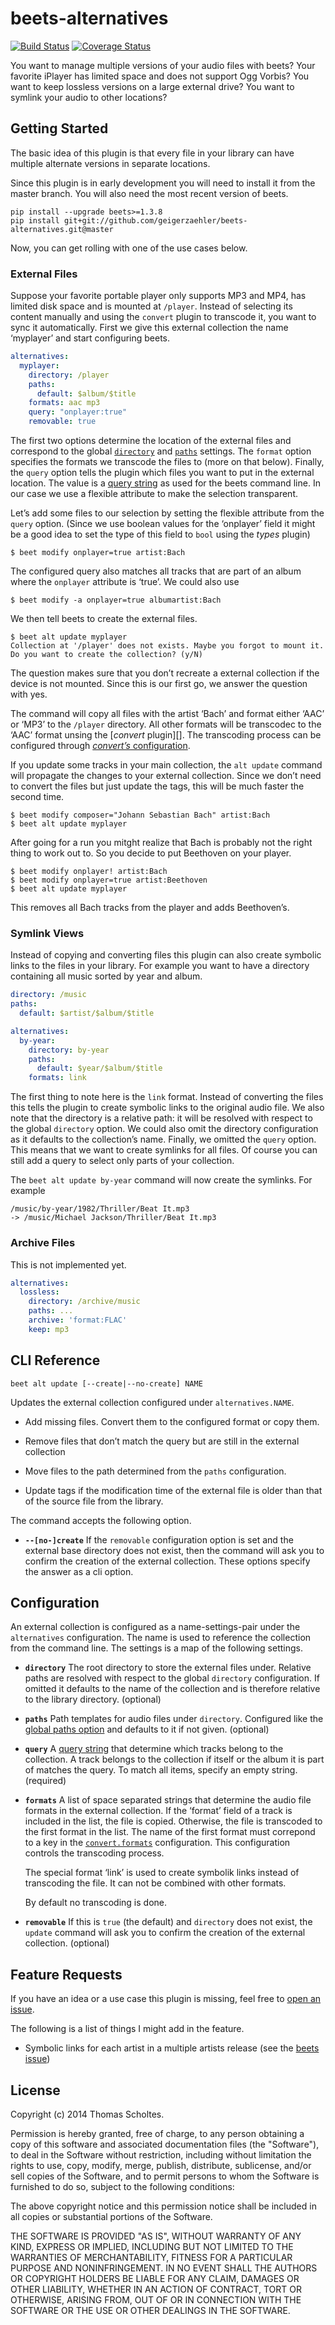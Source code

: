 beets-alternatives
==================

[![Build Status](https://travis-ci.org/geigerzaehler/beets-alternatives.svg?branch=master)](https://travis-ci.org/geigerzaehler/beets-alternatives)
[![Coverage Status](https://coveralls.io/repos/geigerzaehler/beets-alternatives/badge.png?branch=master)](https://coveralls.io/r/geigerzaehler/beets-alternatives?branch=master)

You want to manage multiple versions of your audio files with beets?
Your favorite iPlayer has limited space and does not support Ogg Vorbis? You
want to keep lossless versions on a large external drive? You want to
symlink your audio to other locations?

Getting Started
---------------

The basic idea of this plugin is that every file in your library can
have multiple alternate versions in separate locations.

Since this plugin is in early development you will need to install
it from the master branch. You will also need the most recent version
of beets.

```
pip install --upgrade beets>=1.3.8
pip install git+git://github.com/geigerzaehler/beets-alternatives.git@master
```

Now, you can get rolling with one of the use cases below.

### External Files

Suppose your favorite portable player only supports MP3 and MP4, has
limited disk space and is mounted at `/player`. Instead of selecting
its content manually and using the `convert` plugin to transcode it, you
want to sync it automatically. First we give this external collection
the name ‘myplayer’ and start configuring beets.

```yaml
alternatives:
  myplayer:
    directory: /player
    paths:
      default: $album/$title
    formats: aac mp3
    query: "onplayer:true"
    removable: true
```

The first two options determine the location of the external files and
correspond to the global [`directory`][config-directory] and
[`paths`][config-paths] settings.  The `format` option specifies the
formats we transcode the files to (more on that below).  Finally, the
`query` option tells the plugin which files you want to put in the
external location. The value is a [query string][] as used for the
beets command line. In our case we use a flexible attribute to make the
selection transparent.

Let’s add some files to our selection by setting the flexible attribute
from the `query` option. (Since we use boolean values for the
‘onplayer’ field it might be a good idea to set the type of this field
to `bool` using the *types* plugin)

```
$ beet modify onplayer=true artist:Bach
```

The configured query also matches all tracks that are part of an album
where the `onplayer` attribute is ‘true’. We could also use

```
$ beet modify -a onplayer=true albumartist:Bach
```

We then tell beets to create the external files.

```
$ beet alt update myplayer
Collection at '/player' does not exists. Maybe you forgot to mount it.
Do you want to create the collection? (y/N)
```

The question makes sure that you don’t recreate a external collection
if the device is not mounted. Since this is our first go, we answer the
question with yes.

The command will copy all files with the artist ‘Bach’ and format
either ‘AAC’ or ‘MP3’ to the `/player` directory. All other formats
will be transcodec to the ‘AAC’ format unsing the [*convert* plugin][].
The transcoding process can be configured through [*convert’s*
configuration][convert config].

If you update some tracks in your main collection, the `alt update`
command will propagate the changes to your external collection.  Since
we don’t need to convert the files but just update the tags, this will
be much faster the second time.

```
$ beet modify composer="Johann Sebastian Bach" artist:Bach
$ beet alt update myplayer
```

After going for a run you mitght realize that Bach is probably not the
right thing to work out to. So you decide to put Beethoven on your
player.

```
$ beet modify onplayer! artist:Bach
$ beet modify onplayer=true artist:Beethoven
$ beet alt update myplayer
```

This removes all Bach tracks from the player and adds Beethoven’s.

### Symlink Views

Instead of copying and converting files this plugin can also create
symbolic links to the files in your library. For example you want to
have a directory containing all music sorted by year and album.

```yaml
directory: /music
paths:
  default: $artist/$album/$title

alternatives:
  by-year:
    directory: by-year
    paths:
      default: $year/$album/$title
    formats: link
```

The first thing to note here is the `link` format. Instead of
converting the files this tells the plugin to create symbolic links to
the original audio file.  We also note that the directory is a relative
path: it will be resolved with respect to the global `directory`
option. We could also omit the directory configuration as it defaults
to the collection’s name. Finally, we omitted the `query` option. This
means that we want to create symlinks for all files. Of course you can
still add a query to select only parts of your collection.

The `beet alt update by-year` command will now create the symlinks. For
example

```
/music/by-year/1982/Thriller/Beat It.mp3
-> /music/Michael Jackson/Thriller/Beat It.mp3
```


### Archive Files

This is not implemented yet.

```yaml
alternatives:
  lossless:
    directory: /archive/music
    paths: ...
    archive: 'format:FLAC'
    keep: mp3
```


CLI Reference
-------------

```
beet alt update [--create|--no-create] NAME
```

Updates the external collection configured under `alternatives.NAME`.

* Add missing files. Convert them to the configured format or copy
  them.

* Remove files that don’t match the query but are still in the
  external collection

* Move files to the path determined from the `paths` configuration.

* Update tags if the modification time of the external file is older
  than that of the source file from the library.

The command accepts the following option.

* **`--[no-]create`** If the `removable` configuration option
  is set and the external base directory does not exist, then the
  command will ask you to confirm the creation of the external
  collection. These options specify the answer as a cli option.

Configuration
-------------

An external collection is configured as a name-settings-pair under the
`alternatives` configuration. The name is used to reference the
collection from the command line. The settings is a map of the
following settings.

* **`directory`** The root directory to store the external files under.
  Relative paths are resolved with respect to the global `directory`
  configuration. If omitted it defaults to the name of the collection
  and is therefore relative to the library directory. (optional)

* **`paths`** Path templates for audio files under `directory`. Configured
  like the [global paths option][config-paths] and defaults to it if
  not given. (optional)

* **`query`** A [query string][] that determine which tracks belong to the
  collection. A track belongs to the collection if itself or the album
  it is part of matches the query. To match all items, specify an empty
  string. (required)

* **`formats`** A list of space separated strings that determine the
  audio file formats in the external collection. If the ‘format’ field
  of a track is included in the list, the file is copied. Otherwise,
  the file is transcoded to the first format in the list. The name of
  the first format must correpond to a key in the
  [`convert.formats`][convert plugin] configuration. This configuration
  controls the transcoding process.

  The special format ‘link’ is used to create symbolik links instead of
  transcoding the file. It can not be combined with other formats.

  By default no transcoding is done.

* **`removable`** If this is `true` (the default) and `directory` does
  not exist, the `update` command will ask you to confirm the creation
  of the external collection. (optional)


Feature Requests
----------------

If you have an idea or a use case this plugin is missing, feel free to
[open an issue](https://github.com/geigerzaehler/beets-alternatives/issues/new).

The following is a list of things I might add in the feature.

* Symbolic links for each artist in a multiple artists release (see the
  [beets issue][beets-issue-split-symlinks])

License
-------

Copyright (c) 2014 Thomas Scholtes.

Permission is hereby granted, free of charge, to any person obtaining a
copy of this software and associated documentation files (the "Software"), to
deal in the Software without restriction, including without limitation the
rights to use, copy, modify, merge, publish, distribute, sublicense, and/or
sell copies of the Software, and to permit persons to whom the Software is
furnished to do so, subject to the following conditions:

The above copyright notice and this permission notice shall be included in
all copies or substantial portions of the Software.

THE SOFTWARE IS PROVIDED "AS IS", WITHOUT WARRANTY OF ANY KIND, EXPRESS OR
IMPLIED, INCLUDING BUT NOT LIMITED TO THE WARRANTIES OF MERCHANTABILITY,
FITNESS FOR A PARTICULAR PURPOSE AND NONINFRINGEMENT. IN NO EVENT SHALL THE
AUTHORS OR COPYRIGHT HOLDERS BE LIABLE FOR ANY CLAIM, DAMAGES OR OTHER
LIABILITY, WHETHER IN AN ACTION OF CONTRACT, TORT OR OTHERWISE, ARISING FROM,
OUT OF OR IN CONNECTION WITH THE SOFTWARE OR THE USE OR OTHER DEALINGS IN THE
SOFTWARE.


[beets-issue-split-symlinks]: https://github.com/sampsyo/beets/issues/153
[config-directory]: http://beets.readthedocs.org/en/latest/reference/config.html#directory
[config-paths]: http://beets.readthedocs.org/en/latest/reference/config.html#path-format-configuration
[convert config]: http://beets.readthedocs.org/en/latest/plugins/convert.html#configuring-the-transcoding-command
[convert plugin]: http://beets.readthedocs.org/en/latest/plugins/convert.html
[query string]: http://beets.readthedocs.org/en/latest/reference/query.html
